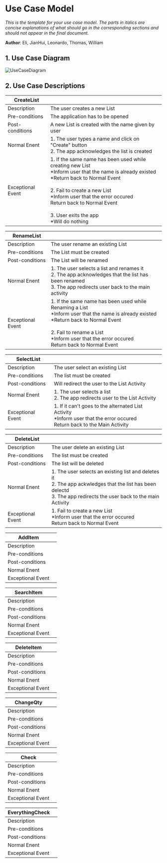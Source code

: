 # Use Case Model

*This is the template for your use case model. The parts in italics are concise explanations of what should go in the corresponding sections and should not appear in the final document.*

**Author**: Eli, JianHui, Leonardo, Thomas, William

## 1. Use Case Diagram
![UseCaseDiagram](https://github.com/qc-se-spring2019/370Spring19Team3/blob/master/GroupProject/Docs/UseCaseDiagram.jpg)
## 2. Use Case Descriptions
|CreateList||
|----------------|-----------|
| Description        |The user creates a new List|
| Pre-conditions        |The application has to be opened|
| Post-conditions        |A new List is created with the name given by user|
| Normal Enent       |1. The user types a name and click on "Create" button <br> 2. The app acknowledges the list is created|
| Exceptional Event       |1. If the same name has been used while creating new List <br> <space> *Inform user that the name is already existed <br> <space> *Return back to Normal Event <br><br>2. Fail to create a new List <br><space> *Inform user that the error occured <br><space> Return back to Normal Event <br><br> 3. User exits the app <br><space> *Will do nothing |

|RenameList||
|----------------|-----------|
| Description        |The user rename an existing List|
| Pre-conditions        |The List must be created|
| Post-conditions        |The List will be renamed|
| Normal Enent       |1. The user selects a list and renames it <br> 2. The app acknowledges that the list has been renamed <br> 3. The app redirects user back to the main activity |
| Exceptional Event       |1. If the same name has been used while Renaming a List <br> <space> *Inform user that the name is already existed <br> <space> *Return back to Normal Event <br><br>2. Fail to rename a List <br><space> *Inform user that the error occured <br><space> Return back to Normal Event|

|SelectList||
|----------------|-----------|
| Description        |The user select an existing List|
| Pre-conditions        |The list must be created|
| Post-conditions        |Will redirect the user to the List Activity|
| Normal Enent       |1. The user selects a list <br> 2. The app redirects user to the List Activity|
| Exceptional Event       |1. If it can't goes to the alternated List Activity<br>*Inform user that the error occured<br> Return back to the Main Activity|

|DeleteList||
|----------------|-----------|
| Description        |The user delete an existing List|
| Pre-conditions        |The list must be created|
| Post-conditions        |The list will be deleted|
| Normal Enent       |1. The user selects an existing list and deletes it<br> 2. The app ackwledges that the list has been delectd <br> 3. The app redirects the user back to the main Activity|
| Exceptional Event       |1. Fail to create a new List <br><space> *Inform user that the error occured <br><space> Return back to Normal Event|

|AddItem||
|----------------|-----------|
| Description        ||
| Pre-conditions        ||
| Post-conditions        ||
| Normal Enent       ||
| Exceptional Event       ||

|SearchItem||
|----------------|-----------|
| Description        ||
| Pre-conditions        ||
| Post-conditions        ||
| Normal Enent       ||
| Exceptional Event       ||

|DeleteItem||
|----------------|-----------|
| Description        ||
| Pre-conditions        ||
| Post-conditions        ||
| Normal Enent       ||
| Exceptional Event       ||

|ChangeQty||
|----------------|-----------|
| Description        ||
| Pre-conditions        ||
| Post-conditions        ||
| Normal Enent       ||
| Exceptional Event       ||

|Check||
|----------------|-----------|
| Description        ||
| Pre-conditions        ||
| Post-conditions        ||
| Normal Enent       ||
| Exceptional Event       ||

|EverythingCheck||
|----------------|-----------|
| Description        ||
| Pre-conditions        ||
| Post-conditions        ||
| Normal Enent       ||
| Exceptional Event       ||




